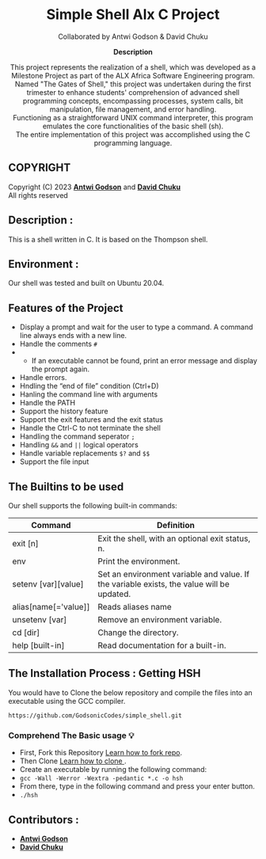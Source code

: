 <h1 align="center">
   Simple Shell Alx C Project
</h1>



<p align="center">
   Collaborated by Antwi Godson &  David Chuku
</p>



<p align="center">
  <strong>
   Description
  </strong>
</p>



<p align="center">
This project represents the realization of a shell, which was developed as a Milestone Project as part of the ALX Africa Software Engineering program.</br>
Named "The Gates of Shell," this project was undertaken during the first trimester to enhance students' comprehension of advanced shell programming concepts, encompassing processes, system calls, bit manipulation, file management, and error handling.</br>
Functioning as a straightforward UNIX command interpreter, this program emulates the core functionalities of the basic shell (sh).</br>
The entire implementation of this project was accomplished using the C programming language.
</p>


## COPYRIGHT
Copyright (C) 2023 [**Antwi Godson**](https://github.com/GodsonicCodes) and [**David Chuku**](https://github.com/daivydking) </br>
All rights reserved

 ## Description :
This is a shell written in C.
It is based on the Thompson shell.



## Environment :

Our shell was tested and built on  Ubuntu 20.04.



## Features of the Project
* Display a prompt and wait for the user to type a command. A command line always ends with a new line.
* Handle the comments `#`
* * If an executable cannot be found, print an error message and display the prompt again.
* Handle errors.
* Hndling the “end of file” condition (Ctrl+D)
* Hanling the command line with arguments
* Handle the PATH
* Support the history feature
* Support the exit features and the exit status
* Handle the Ctrl-C to not terminate the shell
* Handling the command seperator `;`
* Handling `&&` and `||` logical operators
* Handle variable replacements `$?` and `$$`
* Support the file input

## The Builtins to be used
Our shell supports the following built-in commands:

| Command             | Definition                                                                                |
| ------------------- | ----------------------------------------------------------------------------------------- |
| exit [n]            | Exit the shell, with an optional exit status, n.                                          |
| env                 | Print the environment.                                                                    |
| setenv [var][value] | Set an environment variable and value. If the variable exists, the value will be updated. |
| alias[name[='value]]| Reads aliases name                                                                        |
| unsetenv [var]      | Remove an environment variable.                                                           |
| cd [dir]            | Change the directory.                                                                     |
| help [built-in]     | Read documentation for a built-in.                                                        |


 ## The Installation Process : Getting HSH
 
You would have to Clone the below repository and compile the files into an executable using the GCC compiler.
```
https://github.com/GodsonicCodes/simple_shell.git
```



### Comprehend The Basic usage :bulb:
- First, Fork this Repository [Learn how to fork repo](https://docs.github.com/en/github/getting-started-with-github/fork-a-repo).
- Then Clone [Learn how to clone ](https://docs.github.com/en/github/creating-cloning-and-archiving-repositories/cloning-a-repository).
- Create an executable by running the following command:
- `gcc -Wall -Werror -Wextra -pedantic *.c -o hsh`
- From there, type in the following command and press your enter button.
- `./hsh`


## Contributors :
* [**Antwi Godson**](https://github.com/GodsonicCodes)
* [**David Chuku**](https://github.com/daivydking)
